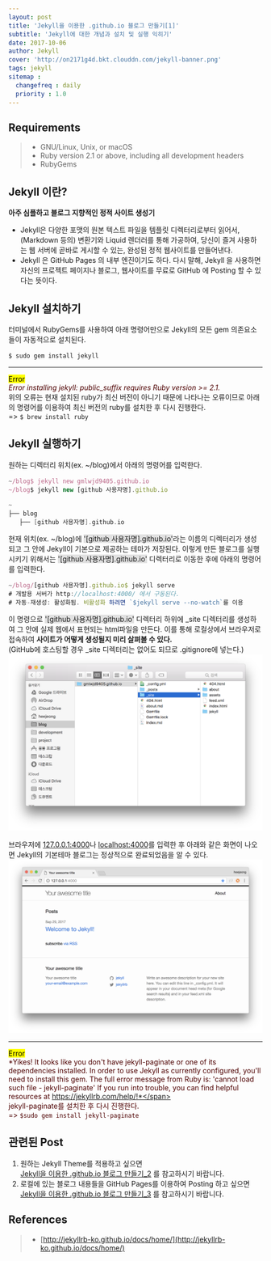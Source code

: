 ```yaml
---
layout: post
title: 'Jekyll을 이용한 .github.io 블로그 만들기[1]'
subtitle: 'Jekyll에 대한 개념과 설치 및 실행 익히기'
date: 2017-10-06
author: Jekyll
cover: 'http://on2171g4d.bkt.clouddn.com/jekyll-banner.png'
tags: jekyll
sitemap :
  changefreq : daily
  priority : 1.0
---
```

## Requirements
> - GNU/Linux, Unix, or macOS
> - Ruby version 2.1 or above, including all development headers
> - RubyGems



## Jekyll 이란?
**아주 심플하고 블로그 지향적인 정적 사이트 생성기**  
- Jekyll은 다양한 포맷의 원본 텍스트 파일을 템플릿 디렉터리로부터 읽어서, (Markdown 등의) 변환기와 Liquid 렌더러를 통해 가공하여, 당신이 즐겨 사용하는 웹 서버에 곧바로 게시할 수 있는, 완성된 정적 웹사이트를 만들어낸다.  
- Jekyll 은 GitHub Pages 의 내부 엔진이기도 하다. 다시 말해, Jekyll 을 사용하면 자신의 프로젝트 페이지나 블로그, 웹사이트를 무료로 GitHub 에 Posting 할 수 있다는 뜻이다.  



## Jekyll 설치하기
터미널에서 RubyGems를 사용하여 아래 명령어만으로 Jekyll의 모든 gem 의존요소들이 자동적으로 설치된다.
~~~javascript
$ sudo gem install jekyll
~~~

---
<mark>Error</mark>  
<span style="color:#4d0000">*Error installing jekyll: public_suffix requires Ruby version >= 2.1.*</span>  
위의 오류는 현재 설치된 ruby가 최신 버전이 아니기 때문에 나타나는 오류이므로 아래의 명령어를 이용하여 최신 버전의 ruby를 설치한 후 다시 진행한다.  
=> `$ brew install ruby`




## Jekyll 실행하기
원하는 디렉터리 위치(ex. ~/blog)에서 아래의 명령어를 입력한다.
```javascript
~/blog$ jekyll new gmlwjd9405.github.io
~/blog$ jekyll new [github 사용자명].github.io
```
~~~c
~
├── blog
   ├── [github 사용자명].github.io
~~~
현재 위치(ex. ~/blog)에 <span style="background-color: #e1e1e1">'[github 사용자명].github.io'</span>라는 이름의 디렉터리가 생성되고 그 안에 Jekyll이 기본으로 제공하는 테마가 저장된다.
이렇게 만든 블로그를 실행시키기 위해서는 <span style="background-color: #e1e1e1">'[github 사용자명].github.io'</span> 디렉터리로 이동한 후에 아래의 명령어를 입력한다.
~~~javascript
~/blog/[github 사용자명].github.io$ jekyll serve
# 개발용 서버가 http://localhost:4000/ 에서 구동된다.
# 자동-재생성: 활성화됨. 비활성화 하려면 `$jekyll serve --no-watch`를 이용
~~~
이 명령으로 <span style="background-color: #e1e1e1">'[github 사용자명].github.io'</span> 디렉터리 하위에 \_site 디렉터리를 생성하여 그 안에 실제 웹에서 표현되는 html파일을 만든다. 이를 통해 로컬상에서 브라우저로 접속하여 **사이트가 어떻게 생성될지 미리 살펴볼 수 있다.**  
(GitHub에 호스팅할 경우 \_site 디렉터리는 없어도 되므로 .gitignore에 넣는다.)
![](/images/JekyllStart1/JekyllStart1-directory-structure.png)

브라우저에 [127.0.0.1:4000](http://127.0.0.1:4000/)나 [localhost:4000](http://localhost:4000/)를 입력한 후 아래와 같은 화면이 나오면 Jekyll의 기본테마 블로그는 정상적으로 완료되었음을 알 수 있다.
![](/images/JekyllStart1/JekyllStart1-success-page.png)

---
<mark>Error</mark>  
<span style="color:#4d0000">*Yikes! It looks like you don't have jekyll-paginate or one of its dependencies installed. In order to use Jekyll as currently configured, you'll need to install this gem. The full error message from Ruby is: 'cannot load such file - jekyll-paginate' If you run into trouble, you can find helpful resources at https://jekyllrb.com/help/!*</span>  
jekyll-paginate를 설치한 후 다시 진행한다.  
=> `$sudo gem install jekyll-paginate`




## 관련된 Post
1. 원하는 Jekyll Theme를 적용하고 싶으면  
    [Jekyll을 이용한 .github.io 블로그 만들기_2](https://gmlwjd9405.github.io/2017/10/06/Jekyll-github.io-blog-2.html) 를 참고하시기 바랍니다.
2. 로컬에 있는 블로그 내용들을 GitHub Pages를 이용하여 Posting 하고 싶으면  
    [Jekyll을 이용한 .github.io 블로그 만들기_3](https://gmlwjd9405.github.io/2017/10/06/Jekyll-github.io-blog-3.html) 를 참고하시기 바랍니다.


## References
> - [http://jekyllrb-ko.github.io/docs/home/](http://jekyllrb-ko.github.io/docs/home/)
